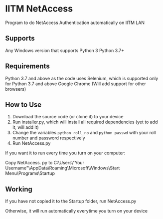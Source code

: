 # IITM NetAccess
Program to do NetAccess Authentication automatically on IITM LAN

## Supports
Any Windows version that supports Python 3
Python 3.7+

## Requirements
Python 3.7 and above as the code uses Selenium, which is supported only for Python 3.7 and above
Google Chrome (Will add support for other browsers)

## How to Use
1. Download the source code (or clone it) to your device
2. Run installer.py, which will install all required dependencies (yet to add it, will add it)
3. Change the variables ```python roll_no``` and ```python passwd``` with your roll number and password respectively
4. Run NetAccess.py

If you want it to run every time you turn on your computer:

Copy NetAccess. py to C:\Users\\"Your Username"\AppData\Roaming\Microsoft\Windows\Start Menu\Programs\Startup

## Working
If you have not copied it to the Startup folder, run NetAccess.py

Otherwise, it will run automatically everytime you turn on your device
